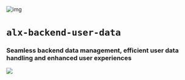 ![img](https://assets.imaginablefutures.com/media/images/ALX_Logo.max-200x150.png)
# `alx-backend-user-data`
### Seamless backend data management, efficient user data handling and enhanced user experiences
![](https://www.routerfreak.com/wp-content/uploads/data-storage-1024x768.jpg)
